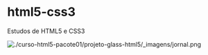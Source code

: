 # html5-css3
Estudos de HTML5 e CSS3

![./curso-html5-pacote01/projeto-glass-html5/_imagens/jornal.png](Imagem)

